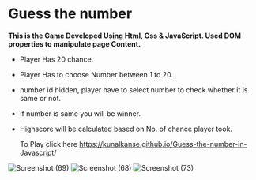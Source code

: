 # Guess the number

**This is the Game Developed Using Html, Css & JavaScript. Used DOM properties to manipulate page Content.**    

* Player Has 20 chance.
* Player Has to choose Number between 1 to 20.
* number id hidden, player have to select number to check whether it is same or not.
* if number is same you will be winner.
* Highscore will be calculated based on No. of chance player took.
    
  To Play click here https://kunalkanse.github.io/Guess-the-number-in-Javascript/ 
 
![Screenshot (69)](https://github.com/kunalkanse/Guess-the-number-in-Javascript/assets/92772714/b521b3bc-c5cf-4a46-9905-40cf79b7ca95)
![Screenshot (68)](https://github.com/kunalkanse/Guess-the-number-in-Javascript/assets/92772714/d4e756df-f625-4081-b202-3df4f8cb7853)
![Screenshot (73)](https://github.com/kunalkanse/Guess-the-number-in-Javascript/assets/92772714/5196220f-10e5-4cf6-8ab6-0e548a15a4ab)
